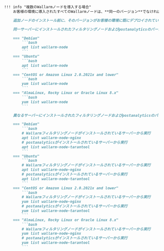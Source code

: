 ```markdown
!!! info "複数のWallarmノードを導入する場合"
    お客様の環境に導入されたすべてのWallarmノードは、**同一のバージョン**でなければなりません。別々のサーバーにインストールされたpostanalyticsモジュールも、**同一のバージョン**でなければなりません。

    追加ノードのインストール前に、そのバージョンがお客様の環境に既にデプロイされているモジュールのバージョンと一致していることを確認してください。もしもデプロイ済みのモジュールのバージョンが[廃止済みまたは近い将来に廃止される予定（`4.0`以下）][versioning-policy]の場合は、すべてのモジュールを最新バージョンにアップグレードしてください。

    同一サーバーにインストールされたフィルタリングノードおよびpostanalyticsのバージョンを確認するには:

    === "Debian"
        ```bash
        apt list wallarm-node
        ```
    === "Ubuntu"
        ```bash
        apt list wallarm-node
        ```
    === "CentOS or Amazon Linux 2.0.2021x and lower"
        ```bash
        yum list wallarm-node
        ```
    === "AlmaLinux, Rocky Linux or Oracle Linux 8.x"
        ```bash
        yum list wallarm-node
        ```

    異なるサーバーにインストールされたフィルタリングノードおよびpostanalyticsのバージョンを確認するには:

    === "Debian"
        ```bash
        # Wallarmフィルタリングノードがインストールされているサーバーから実行
        apt list wallarm-node-nginx
        # postanalyticsがインストールされているサーバーから実行
        apt list wallarm-node-tarantool
        ```
    === "Ubuntu"
        ```bash
        # Wallarmフィルタリングノードがインストールされているサーバーから実行
        apt list wallarm-node-nginx
        # postanalyticsがインストールされているサーバーから実行
        apt list wallarm-node-tarantool
        ```
    === "CentOS or Amazon Linux 2.0.2021x and lower"
        ```bash
        # Wallarmフィルタリングノードがインストールされているサーバーから実行
        yum list wallarm-node-nginx
        # postanalyticsがインストールされているサーバーから実行
        yum list wallarm-node-tarantool
        ```
    === "AlmaLinux, Rocky Linux or Oracle Linux 8.x"
        ```bash
        # Wallarmフィルタリングノードがインストールされているサーバーから実行
        yum list wallarm-node-nginx
        # postanalyticsがインストールされているサーバーから実行
        yum list wallarm-node-tarantool
        ```
```